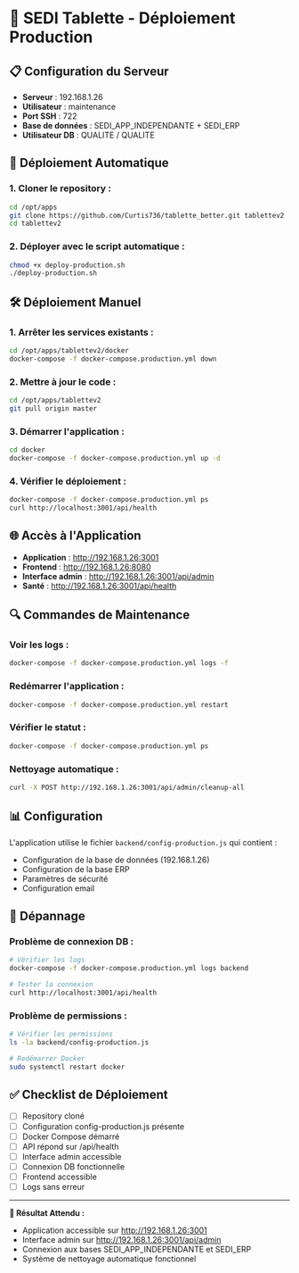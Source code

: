 # 🚀 SEDI Tablette - Déploiement Production

## 📋 Configuration du Serveur

- **Serveur** : 192.168.1.26
- **Utilisateur** : maintenance
- **Port SSH** : 722
- **Base de données** : SEDI_APP_INDEPENDANTE + SEDI_ERP
- **Utilisateur DB** : QUALITE / QUALITE

## 🔧 Déploiement Automatique

### **1. Cloner le repository :**
```bash
cd /opt/apps
git clone https://github.com/Curtis736/tablette_better.git tablettev2
cd tablettev2
```

### **2. Déployer avec le script automatique :**
```bash
chmod +x deploy-production.sh
./deploy-production.sh
```

## 🛠️ Déploiement Manuel

### **1. Arrêter les services existants :**
```bash
cd /opt/apps/tablettev2/docker
docker-compose -f docker-compose.production.yml down
```

### **2. Mettre à jour le code :**
```bash
cd /opt/apps/tablettev2
git pull origin master
```

### **3. Démarrer l'application :**
```bash
cd docker
docker-compose -f docker-compose.production.yml up -d
```

### **4. Vérifier le déploiement :**
```bash
docker-compose -f docker-compose.production.yml ps
curl http://localhost:3001/api/health
```

## 🌐 Accès à l'Application

- **Application** : http://192.168.1.26:3001
- **Frontend** : http://192.168.1.26:8080
- **Interface admin** : http://192.168.1.26:3001/api/admin
- **Santé** : http://192.168.1.26:3001/api/health

## 🔍 Commandes de Maintenance

### **Voir les logs :**
```bash
docker-compose -f docker-compose.production.yml logs -f
```

### **Redémarrer l'application :**
```bash
docker-compose -f docker-compose.production.yml restart
```

### **Vérifier le statut :**
```bash
docker-compose -f docker-compose.production.yml ps
```

### **Nettoyage automatique :**
```bash
curl -X POST http://192.168.1.26:3001/api/admin/cleanup-all
```

## 📊 Configuration

L'application utilise le fichier `backend/config-production.js` qui contient :
- Configuration de la base de données (192.168.1.26)
- Configuration de la base ERP
- Paramètres de sécurité
- Configuration email

## 🚨 Dépannage

### **Problème de connexion DB :**
```bash
# Vérifier les logs
docker-compose -f docker-compose.production.yml logs backend

# Tester la connexion
curl http://localhost:3001/api/health
```

### **Problème de permissions :**
```bash
# Vérifier les permissions
ls -la backend/config-production.js

# Redémarrer Docker
sudo systemctl restart docker
```

## ✅ Checklist de Déploiement

- [ ] Repository cloné
- [ ] Configuration config-production.js présente
- [ ] Docker Compose démarré
- [ ] API répond sur /api/health
- [ ] Interface admin accessible
- [ ] Connexion DB fonctionnelle
- [ ] Frontend accessible
- [ ] Logs sans erreur

---

**🎯 Résultat Attendu :**
- Application accessible sur http://192.168.1.26:3001
- Interface admin sur http://192.168.1.26:3001/api/admin
- Connexion aux bases SEDI_APP_INDEPENDANTE et SEDI_ERP
- Système de nettoyage automatique fonctionnel
